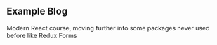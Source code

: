 ## Example Blog

Modern React course, moving further into some packages never used before like Redux Forms
